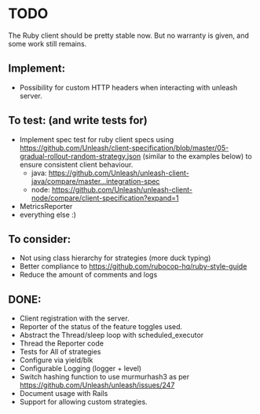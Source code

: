 TODO
====

The Ruby client should be pretty stable now. But no warranty is given, and some work still remains.


Implement:
----------
 * Possibility for custom HTTP headers when interacting with unleash server.

To test: (and write tests for)
--------
 * Implement spec test for ruby client specs using https://github.com/Unleash/client-specification/blob/master/05-gradual-rollout-random-strategy.json (similar to the examples below) to ensure consistent client behaviour.
   * java: https://github.com/Unleash/unleash-client-java/compare/master...integration-spec
   * node: https://github.com/Unleash/unleash-client-node/compare/client-specification?expand=1
 * MetricsReporter
 * everything else :)

To consider:
------------
 * Not using class hierarchy for strategies (more duck typing)
 * Better compliance to https://github.com/rubocop-hq/ruby-style-guide
 * Reduce the amount of comments and logs

DONE:
-----
 * Client registration with the server.
 * Reporter of the status of the feature toggles used.
 * Abstract the Thread/sleep loop with scheduled_executor
 * Thread the Reporter code
 * Tests for All of strategies
 * Configure via yield/blk
 * Configurable Logging (logger + level)
 * Switch hashing function to use murmurhash3 as per https://github.com/Unleash/unleash/issues/247
 * Document usage with Rails
 * Support for allowing custom strategies.

